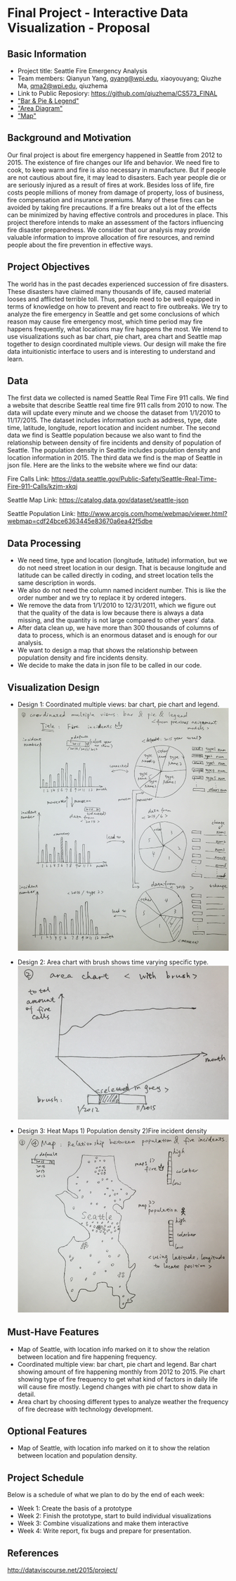 Final Project - Interactive Data Visualization - Proposal
===

Basic Information
---
- Project title: Seattle Fire Emergency Analysis
- Team members: Qianyun Yang, qyang@wpi.edu, xiaoyouyang;
                Qiuzhe Ma, qma2@wpi.edu, qiuzhema
- Link to Public Reposiory: https://github.com/qiuzhema/CS573_FINAL
- ["Bar & Pie & Legend"](http://qiuzhema.github.io/DataVisFinal/testno.html)
- ["Area Diagram"](http://qiuzhema.github.io/DataVisFinal/area.html)
- ["Map"](http://qiuzhema.github.io/DataVisFinal/map.html)


Background and Motivation 
---
Our final project is about fire emergency happened in Seattle from 2012 to 2015. The existence of fire changes our life and behavior. We need fire to cook, to keep warm and fire is also necessary in manufacture. But if people are not cautious about fire, it may lead to disasters. Each year people die or are seriously injured as a result of fires at work. Besides loss of life, fire costs people millions of money from damage of property, loss of business, fire compensation and insurance premiums. Many of these fires can be avoided by taking fire precautions. If a fire breaks out a lot of the effects can be minimized by having effective controls and procedures in place. This project therefore intends to make an assessment of the factors influencing fire disaster preparedness. We consider that our analysis may provide valuable information to improve allocation of fire resources, and remind people about the fire prevention in effective ways. 

Project Objectives
---
The world has in the past decades experienced succession of fire disasters. These disasters have claimed many thousands of life, caused material looses and afflicted terrible toll. Thus, people need to be well equipped in terms of knowledge on how to prevent and react to fire outbreaks. We try to analyze the fire emergency in Seattle and get some conclusions of which reason may cause fire emergency most, which time period may fire happens frequently, what locations may fire happens the most. We intend to use visualizations such as bar chart, pie chart, area chart and Seattle map together to design coordinated multiple views. Our design will make the fire data intuitionistic interface to users and is interesting to understand and learn.

Data
---
The first data we collected is named Seattle Real Time Fire 911 calls. We find a website that describe Seattle real time fire 911 calls from 2010 to now. The data will update every minute and we choose the dataset from 1/1/2010 to 11/17/2015. The dataset includes information such as address, type, date time, latitude, longitude, report location and incident number. The second data we find is Seattle population because we also want to find the relationship between density of fire incidents and density of population of Seattle. The population density in Seattle includes population density and location information in 2015. The third data we find is the map of Seattle in json file. Here are the links to the website where we find our data:

Fire Calls Link: https://data.seattle.gov/Public-Safety/Seattle-Real-Time-Fire-911-Calls/kzjm-xkqj

Seattle Map Link: https://catalog.data.gov/dataset/seattle-json

Seattle Population Link: http://www.arcgis.com/home/webmap/viewer.html?webmap=cdf24bce6363445e83670a6ea42f5dbe

Data Processing
---
- We need time, type and location (longitude, latitude) information, but we do not need street location in our design. That is because longitude and latitude can be called directly in coding, and street location tells the same description in words. 
- We also do not need the column named incident number. This is like the order number and we try to replace it by ordered integers.
- We remove the data from 1/1/2010 to 12/31/2011, which we figure out that the quality of the data is low because there is always a data missing, and the quantity is not large compared to other years’ data.
- After data clean up, we have more than 300 thousands of columns of data to process, which is an enormous dataset and is enough for our analysis.
- We want to design a map that shows the relationship between population density and fire incidents density.
- We decide to make the data in json file to be called in our code.

Visualization Design
---
- Design 1: Coordinated multiple views: bar chart, pie chart and legend.
![coordinated multiple views](img/barpie.png)

- Design 2: Area chart with brush shows time varying specific type.
![area chart](img/area.png)

- Design 3: Heat Maps 1) Population density  2)Fire incident density
![map](img/map.png)


Must-Have Features
---
- Map of Seattle, with location info marked on it to show the relation between location and fire happening frequency.
- Coordinated multiple view: bar chart, pie chart and legend. Bar chart showing amount of fire happening monthly from 2012 to 2015. Pie chart showing type of fire frequency to get what kind of factors in daily life will cause fire mostly. Legend changes with pie chart to show data in detail.
- Area chart by choosing different types to analyze weather the frequency of fire decrease with technology development.

Optional Features
---
- Map of Seattle, with location info marked on it to show the relation between location and population density.

Project Schedule
---
Below is a schedule of what we plan to do by the end of each week:
- Week 1: Create the basis of a prototype
- Week 2: Finish the prototype, start to build individual visualizations
- Week 3: Combine visualizations and make them interactive
- Week 4: Write report, fix bugs and prepare for presentation.

References
---
http://dataviscourse.net/2015/project/
